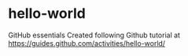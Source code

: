 # hello-world
GitHub essentials
Created following Github tutorial at https://guides.github.com/activities/hello-world/
